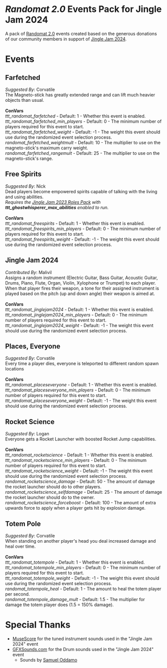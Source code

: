 # _Randomat 2.0_ Events Pack for Jingle Jam 2024
A pack of [Randomat 2.0](https://github.com/Malivil/TTT-Randomat-20) events created based on the generous donations of our community members in support of [Jingle Jam 2024](https://www.jinglejam.co.uk/).

# Events

## Farfetched
_Suggested By_: Corvatile\
The Magneto-stick has greatly extended range and can lift much heavier objects than usual.
\
\
**ConVars**
\
_ttt_randomat_farfetched_ - Default: 1 - Whether this event is enabled.\
_ttt_randomat_farfetched_min_players_ - Default: 0 - The minimum number of players required for this event to start.\
_ttt_randomat_farfetched_weight_ - Default: -1 - The weight this event should use during the randomized event selection process.\
_randomat_farfetched_weightmult_ - Default: 10 - The multiplier to use on the magneto-stick's maximum carry weight.\
_randomat_farfetched_rangemult_ - Default: 25 - The multiplier to use on the magneto-stick's range.

## Free Spirits
_Suggested By_: Nick\
Dead players become empowered spirits capable of talking with the living and using abilities.\
_Requires the [Jingle Jam 2023 Roles Pack](https://steamcommunity.com/sharedfiles/filedetails/?id=3205649099) with **ttt_ghostwhisperer_max_abilities** enabled to run._
\
\
**ConVars**
\
_ttt_randomat_freespirits_ - Default: 1 - Whether this event is enabled.\
_ttt_randomat_freespirits_min_players_ - Default: 0 - The minimum number of players required for this event to start.\
_ttt_randomat_freespirits_weight_ - Default: -1 - The weight this event should use during the randomized event selection process.

## Jingle Jam 2024
_Contributed By_: Malivil\
Assigns a random instrument (Electric Guitar, Bass Guitar, Acoustic Guitar, Drums, Piano, Flute, Organ, Violin, Xylophone or Trumpet) to each player.\
When that player fires their weapon, a tone for their assigned instrument is played based on the pitch (up and down angle) their weapon is aimed at.
\
\
**ConVars**
\
_ttt_randomat_jinglejam2024_ - Default: 1 - Whether this event is enabled.\
_ttt_randomat_jinglejam2024_min_players_ - Default: 0 - The minimum number of players required for this event to start.\
_ttt_randomat_jinglejam2024_weight_ - Default: -1 - The weight this event should use during the randomized event selection process.

## Places, Everyone
_Suggested By_: Corvatile\
Every time a player dies, everyone is teleported to different random spawn locations
\
\
**ConVars**
\
_ttt_randomat_placeseveryone_ - Default: 1 - Whether this event is enabled.\
_ttt_randomat_placeseveryone_min_players_ - Default: 0 - The minimum number of players required for this event to start.\
_ttt_randomat_placeseveryone_weight_ - Default: -1 - The weight this event should use during the randomized event selection process.

## Rocket Science
_Suggested By_: Logan\
Everyone gets a Rocket Launcher with boosted Rocket Jump capabilities.
\
\
**ConVars**
\
_ttt_randomat_rocketscience_ - Default: 1 - Whether this event is enabled.\
_ttt_randomat_rocketscience_min_players_ - Default: 0 - The minimum number of players required for this event to start.\
_ttt_randomat_rocketscience_weight_ - Default: -1 - The weight this event should use during the randomized event selection process.\
_randomat_rocketscience_damage_ - Default: 50 - The amount of damage the rocket launcher should do to other players.\
_randomat_rocketscience_selfdamage_ - Default: 25 - The amount of damage the rocket launcher should do to the owner.\
_randomat_rocketscience_forceboost_ - Default: 100 - The amount of extra upwards force to apply when a player gets hit by explosion damage.

## Totem Pole
_Suggested By_: Corvatile\
When standing on another player's head you deal increased damage and heal over time.
\
\
**ConVars**
\
_ttt_randomat_totempole_ - Default: 1 - Whether this event is enabled.\
_ttt_randomat_totempole_min_players_ - Default: 0 - The minimum number of players required for this event to start.\
_ttt_randomat_totempole_weight_ - Default: -1 - The weight this event should use during the randomized event selection process.\
_randomat_totempole_heal_ - Default: 1 - The amount to heal the totem player per second.\
_randomat_totempole_damage_mult_ - Default: 1.5 - The multiplier for damage the totem player does (1.5 = 150% damage).

# Special Thanks
- [MuseScore](https://musescore.org) for the tuned instrument sounds used in the "Jingle Jam 2024" event
- [GFXSounds.com](https://gfxsounds.com) for the Drum sounds used in the "Jingle Jam 2024" event
  - Sounds by [Samuel Oddamo](https://gfxsounds.com/blog/samuel-oddamo/)